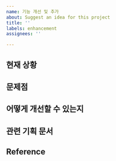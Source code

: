 ```yaml
---
name: 기능 개선 및 추가
about: Suggest an idea for this project
title: ''
labels: enhancement
assignees: ''

---
```


## 현재 상황

## 문제점

## 어떻게 개선할 수 있는지

## 관련 기획 문서

## Reference
